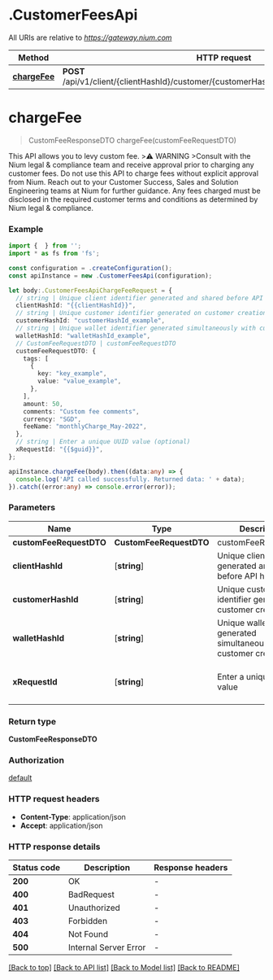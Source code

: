 # .CustomerFeesApi

All URIs are relative to *https://gateway.nium.com*

Method | HTTP request | Description
------------- | ------------- | -------------
[**chargeFee**](CustomerFeesApi.md#chargeFee) | **POST** /api/v1/client/{clientHashId}/customer/{customerHashId}/wallet/{walletHashId}/fees | Charge Fee


# **chargeFee**
> CustomFeeResponseDTO chargeFee(customFeeRequestDTO)

This API allows you to levy custom fee.   >⚠️ WARNING   >Consult with the Nium legal & compliance team and receive approval prior to charging any customer fees. Do not use this API to charge fees without explicit approval from Nium. Reach out to your Customer Success, Sales and Solution Engineering teams at Nium for further guidance. Any fees charged must be disclosed in the required customer terms and conditions as determined by Nium legal & compliance.

### Example


```typescript
import {  } from '';
import * as fs from 'fs';

const configuration = .createConfiguration();
const apiInstance = new .CustomerFeesApi(configuration);

let body:.CustomerFeesApiChargeFeeRequest = {
  // string | Unique client identifier generated and shared before API handshake.
  clientHashId: "{{clientHashId}}",
  // string | Unique customer identifier generated on customer creation.
  customerHashId: "customerHashId_example",
  // string | Unique wallet identifier generated simultaneously with customer creation.
  walletHashId: "walletHashId_example",
  // CustomFeeRequestDTO | customFeeRequestDTO
  customFeeRequestDTO: {
    tags: [
      {
        key: "key_example",
        value: "value_example",
      },
    ],
    amount: 50,
    comments: "Custom fee comments",
    currency: "SGD",
    feeName: "monthlyCharge_May-2022",
  },
  // string | Enter a unique UUID value (optional)
  xRequestId: "{{$guid}}",
};

apiInstance.chargeFee(body).then((data:any) => {
  console.log('API called successfully. Returned data: ' + data);
}).catch((error:any) => console.error(error));
```


### Parameters

Name | Type | Description  | Notes
------------- | ------------- | ------------- | -------------
 **customFeeRequestDTO** | **CustomFeeRequestDTO**| customFeeRequestDTO |
 **clientHashId** | [**string**] | Unique client identifier generated and shared before API handshake. | defaults to undefined
 **customerHashId** | [**string**] | Unique customer identifier generated on customer creation. | defaults to undefined
 **walletHashId** | [**string**] | Unique wallet identifier generated simultaneously with customer creation. | defaults to undefined
 **xRequestId** | [**string**] | Enter a unique UUID value | (optional) defaults to undefined


### Return type

**CustomFeeResponseDTO**

### Authorization

[default](README.md#default)

### HTTP request headers

 - **Content-Type**: application/json
 - **Accept**: application/json


### HTTP response details
| Status code | Description | Response headers |
|-------------|-------------|------------------|
**200** | OK |  -  |
**400** | BadRequest |  -  |
**401** | Unauthorized |  -  |
**403** | Forbidden |  -  |
**404** | Not Found |  -  |
**500** | Internal Server Error |  -  |

[[Back to top]](#) [[Back to API list]](README.md#documentation-for-api-endpoints) [[Back to Model list]](README.md#documentation-for-models) [[Back to README]](README.md)



